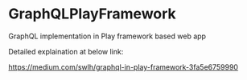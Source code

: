 # GraphQLPlayFramework
GraphQL implementation in Play framework based web app

Detailed explaination at below link:

https://medium.com/swlh/graphql-in-play-framework-3fa5e6759990
